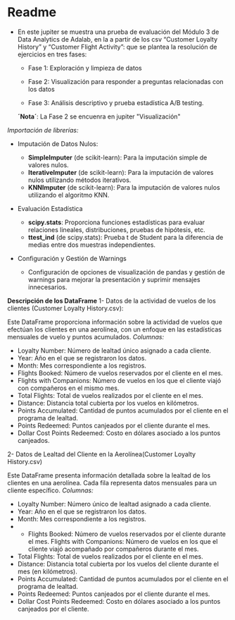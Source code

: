 
# Readme

- En este jupiter se muestra una prueba de evaluación del Módulo 3 de Data Analytics de Adalab, en la a partir de los csv “Customer Loyalty History” y “Customer Flight Activity”: que se plantea la resolución de ejercicios en tres fases:

    - Fase 1: Exploración y limpieza de datos

    - Fase 2: Visualización para responder a preguntas relacionadas con los datos

    - Fase 3: Análisis descriptivo y prueba estadística A/B testing.

    **´Nota´**: La Fase 2 se encuenra en jupiter "Visualización"

*Importación de librerías:*
 

- Imputación de Datos Nulos:
    - **SimpleImputer** (de scikit-learn): Para la imputación simple de valores nulos.
    - **IterativeImputer** (de scikit-learn): Para la imputación de valores nulos utilizando métodos iterativos.
    - **KNNImputer** (de scikit-learn): Para la imputación de valores nulos utilizando el algoritmo KNN.


-  Evaluación Estadística
    - **scipy.stats**: Proporciona funciones estadísticas para evaluar relaciones lineales, distribuciones, pruebas de hipótesis, etc.
    - **ttest_ind** (de scipy.stats): Prueba t de Student para la diferencia de medias entre dos muestras independientes.


- Configuración y Gestión de Warnings
    - Configuración de opciones de visualización de pandas y gestión de warnings para mejorar la presentación y suprimir mensajes innecesarios.


**Descripción de los DataFrame**
1- Datos de la actividad de vuelos de los clientes (Customer Loyalty History.csv):

Este DataFrame proporciona información sobre la actividad de vuelos que efectúan los clientes en una aerolínea, con un enfoque en las estadísticas mensuales de vuelo y puntos acumulados.
*Columnas:*
- Loyalty Number: Número de lealtad único asignado a cada cliente.
- Year: Año en el que se registraron los datos.
- Month: Mes correspondiente a los registros.
- Flights Booked: Número de vuelos reservados por el cliente en el mes.
- Flights with Companions: Número de vuelos en los que el cliente viajó con compañeros en el mismo mes.
- Total Flights: Total de vuelos realizados por el cliente en el mes.
- Distance: Distancia total cubierta por los vuelos en kilómetros.
- Points Accumulated: Cantidad de puntos acumulados por el cliente en el programa de lealtad.
- Points Redeemed: Puntos canjeados por el cliente durante el mes.
- Dollar Cost Points Redeemed: Costo en dólares asociado a los puntos canjeados.


2- Datos de Lealtad del Cliente en la Aerolínea(Customer Loyalty History.csv)

Este DataFrame presenta información detallada sobre la lealtad de los clientes en una aerolínea. Cada fila representa datos mensuales para un cliente específico.
*Columnas:*
- Loyalty Number: Número único de lealtad asignado a cada cliente.
- Year: Año en el que se registraron los datos.
- Month: Mes correspondiente a los registros.
- - Flights Booked: Número de vuelos reservados por el cliente durante el mes.
Flights with Companions: Número de vuelos en los que el cliente viajó acompañado por compañeros durante el mes.
- Total Flights: Total de vuelos realizados por el cliente en el mes.
- Distance: Distancia total cubierta por los vuelos del cliente durante el mes (en kilómetros).
- Points Accumulated: Cantidad de puntos acumulados por el cliente en el programa de lealtad.
- Points Redeemed: Puntos canjeados por el cliente durante el mes.
- Dollar Cost Points Redeemed: Costo en dólares asociado a los puntos canjeados por el cliente.

